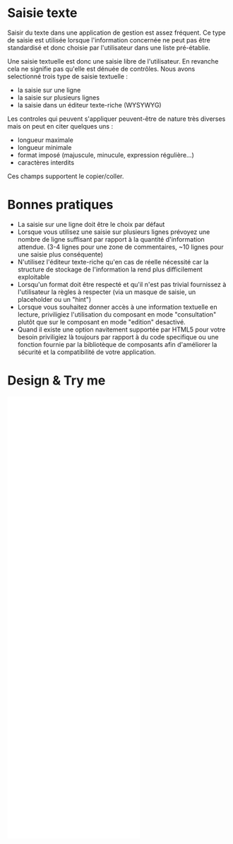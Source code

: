 # Saisie texte

Saisir du texte dans une application de gestion est assez fréquent.
Ce type de saisie est utilisée lorsque l'information concernée ne peut pas être standardisé et donc choisie par l'utilisateur dans une liste pré-établie.

Une saisie textuelle est donc une saisie libre de l'utilisateur. En revanche cela ne signifie pas qu'elle est dénuée de contrôles.
Nous avons selectionné trois type de saisie textuelle :

- la saisie sur une ligne
- la saisie sur plusieurs lignes
- la saisie dans un éditeur texte-riche (WYSYWYG)

Les controles qui peuvent s'appliquer peuvent-être de nature très diverses mais on peut en citer quelques uns :

- longueur maximale
- longueur minimale
- format imposé (majuscule, minucule, expression régulière...)
- caractères interdits

Ces champs supportent le copier/coller.

# Bonnes pratiques

- La saisie sur une ligne doit être le choix par défaut
- Lorsque vous utilisez une saisie sur plusieurs lignes prévoyez une nombre de ligne suffisant par rapport à la quantité d'information attendue. (3-4 lignes pour une zone de commentaires, ~10 lignes pour une saisie plus conséquente)
- N'utilisez l'éditeur texte-riche qu'en cas de réelle nécessité car la structure de stockage de l'information la rend plus difficilement exploitable
- Lorsqu'un format doit être respecté et qu'il n'est pas trivial fournissez à l'utilisateur la règles à respecter (via un masque de saisie, un placeholder ou un "hint")
- Lorsque vous souhaitez donner accès à une information textuelle en lecture, priviligiez l'utilisation du composant en mode "consultation" plutôt que sur le composant en mode "edition" desactivé.
- Quand il existe une option navitement supportée par HTML5 pour votre besoin priviligiez là toujours par rapport à du code specifique ou une fonction fournie par la bibliotèque de composants afin d'améliorer la sécurité et la compatibilité de votre application.


# Design & Try me

<iframe src="/vertigo-docs/design-system/iframes/molecules/text-input.html" height="1000px" scrolling="no" style="border:none;" ></iframe>